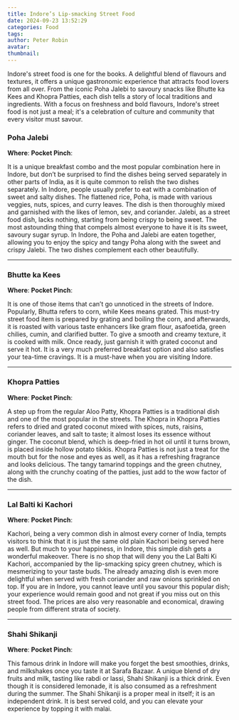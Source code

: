 ```yaml
---
title: Indore’s Lip-smacking Street Food
date: 2024-09-23 13:52:29
categories: Food
tags:
author: Peter Robin
avatar:
thumbnail:
---
```

Indore's street food is one for the books. A delightful blend of flavours and textures, it offers a unique gastronomic experience that attracts food lovers from all over. From the iconic Poha Jalebi to savoury snacks like Bhutte ka Kees and Khopra Patties, each dish tells a story of local traditions and ingredients. With a focus on freshness and bold flavours, Indore's street food is not just a meal; it's a celebration of culture and community that every visitor must savour.

### Poha Jalebi
**Where**: 
**Pocket Pinch**:

It is a unique breakfast combo and the most popular combination here in Indore, but don’t be surprised to find the dishes being served separately in other parts of India, as it is quite common to relish the two dishes separately. In Indore, people usually prefer to eat with a combination of sweet and salty dishes. The flattened rice, Poha, is made with various veggies, nuts, spices, and curry leaves. The dish is then thoroughly mixed and garnished with the likes of lemon, sev, and coriander. Jalebi, as a street food dish, lacks nothing, starting from being crispy to being sweet. The most astounding thing that compels almost everyone to have it is its sweet, savoury sugar syrup. In Indore, the Poha and Jalebi are eaten together, allowing you to enjoy the spicy and tangy Poha along with the sweet and crispy Jalebi. The two dishes complement each other beautifully.

---

### Bhutte ka Kees
**Where**: 
**Pocket Pinch**:

It is one of those items that can’t go unnoticed in the streets of Indore. Popularly, Bhutta refers to corn, while Kees means grated. This must-try street food item is prepared by grating and boiling the corn, and afterwards, it is roasted with various taste enhancers like gram flour, asafoetida, green chilies, cumin, and clarified butter. To give a smooth and creamy texture, it is cooked with milk. Once ready, just garnish it with grated coconut and serve it hot. It is a very much preferred breakfast option and also satisfies your tea-time cravings. It is a must-have when you are visiting Indore.

---

### Khopra Patties
**Where**:
**Pocket Pinch**:

A step up from the regular Aloo Patty, Khopra Patties is a traditional dish and one of the most popular in the streets. The Khopra in Khopra Patties refers to dried and grated coconut mixed with spices, nuts, raisins, coriander leaves, and salt to taste; it almost loses its essence without ginger. The coconut blend, which is deep-fried in hot oil until it turns brown, is placed inside hollow potato tikkis. Khopra Patties is not just a treat for the mouth but for the nose and eyes as well, as it has a refreshing fragrance and looks delicious. The tangy tamarind toppings and the green chutney, along with the crunchy coating of the patties, just add to the wow factor of the dish.

---

### Lal Balti ki Kachori
**Where**:
**Pocket Pinch**:

Kachori, being a very common dish in almost every corner of India, tempts visitors to think that it is just the same old plain Kachori being served here as well. But much to your happiness, in Indore, this simple dish gets a wonderful makeover. There is no shop that will deny you the Lal Balti Ki Kachori, accompanied by the lip-smacking spicy green chutney, which is mesmerizing to your taste buds. The already amazing dish is even more delightful when served with fresh coriander and raw onions sprinkled on top. If you are in Indore, you cannot leave until you savour this popular dish; your experience would remain good and not great if you miss out on this street food. The prices are also very reasonable and economical, drawing people from different strata of society.

---

### Shahi Shikanji
**Where**:
**Pocket Pinch**:

This famous drink in Indore will make you forget the best smoothies, drinks, and milkshakes once you taste it at Sarafa Bazaar. A unique blend of dry fruits and milk, tasting like rabdi or lassi, Shahi Shikanji is a thick drink. Even though it is considered lemonade, it is also consumed as a refreshment during the summer. The Shahi Shikanji is a proper meal in itself; it is an independent drink. It is best served cold, and you can elevate your experience by topping it with malai.